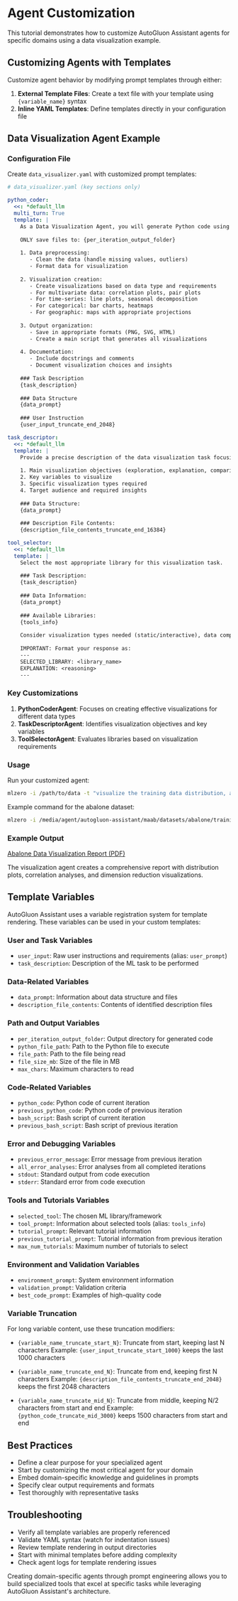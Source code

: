 # Agent Customization

This tutorial demonstrates how to customize AutoGluon Assistant agents for specific domains using a data visualization example.

## Customizing Agents with Templates

Customize agent behavior by modifying prompt templates through either:

1. **External Template Files**: Create a text file with your template using `{variable_name}` syntax
2. **Inline YAML Templates**: Define templates directly in your configuration file

## Data Visualization Agent Example

### Configuration File

Create `data_visualizer.yaml` with customized prompt templates:

```yaml
# data_visualizer.yaml (key sections only)

python_coder:
  <<: *default_llm
  multi_turn: True
  template: |
    As a Data Visualization Agent, you will generate Python code using {selected_tool} to create insightful visualizations. Follow these specifications:
    
    ONLY save files to: {per_iteration_output_folder}
    
    1. Data preprocessing:
       - Clean the data (handle missing values, outliers)
       - Format data for visualization
    
    2. Visualization creation:
       - Create visualizations based on data type and requirements
       - For multivariate data: correlation plots, pair plots
       - For time-series: line plots, seasonal decomposition
       - For categorical: bar charts, heatmaps
       - For geographic: maps with appropriate projections
    
    3. Output organization:
       - Save in appropriate formats (PNG, SVG, HTML)
       - Create a main script that generates all visualizations
    
    4. Documentation:
       - Include docstrings and comments
       - Document visualization choices and insights
    
    ### Task Description
    {task_description}
    
    ### Data Structure
    {data_prompt}
    
    ### User Instruction
    {user_input_truncate_end_2048}

task_descriptor:
  <<: *default_llm
  template: |
    Provide a precise description of the data visualization task focusing on:
    
    1. Main visualization objectives (exploration, explanation, comparison)
    2. Key variables to visualize
    3. Specific visualization types required
    4. Target audience and required insights
    
    ### Data Structure:
    {data_prompt}
    
    ### Description File Contents:
    {description_file_contents_truncate_end_16384}

tool_selector:
  <<: *default_llm
  template: |
    Select the most appropriate library for this visualization task.
    
    ### Task Description:
    {task_description}
    
    ### Data Information:
    {data_prompt}
    
    ### Available Libraries:
    {tools_info}
    
    Consider visualization types needed (static/interactive), data complexity, and output requirements.
    
    IMPORTANT: Format your response as:
    ---
    SELECTED_LIBRARY: <library_name>
    EXPLANATION: <reasoning>
    ---
```

### Key Customizations

1. **PythonCoderAgent**: Focuses on creating effective visualizations for different data types
2. **TaskDescriptorAgent**: Identifies visualization objectives and key variables
3. **ToolSelectorAgent**: Evaluates libraries based on visualization requirements

### Usage

Run your customized agent:

```bash
mlzero -i /path/to/data -t "visualize the training data distribution, and generate a .pdf report" -c /path/to/data_visualizer.yaml
```

Example command for the abalone dataset:

```bash
mlzero -i /media/agent/autogluon-assistant/maab/datasets/abalone/training -t "visualize the training data distribution, and generate a .pdf report to gather all the results" -c /media/agent/autogluon-assistant/src/autogluon/assistant/configs/data_visualizer.yaml -n 10
```

### Example Output

[Abalone Data Visualization Report (PDF)](../assets/abalone_data_visualization_report.pdf)

The visualization agent creates a comprehensive report with distribution plots, correlation analyses, and dimension reduction visualizations.

## Template Variables

AutoGluon Assistant uses a variable registration system for template rendering. These variables can be used in your custom templates:

### User and Task Variables
- `user_input`: Raw user instructions and requirements (alias: `user_prompt`)
- `task_description`: Description of the ML task to be performed

### Data-Related Variables
- `data_prompt`: Information about data structure and files 
- `description_file_contents`: Contents of identified description files

### Path and Output Variables
- `per_iteration_output_folder`: Output directory for generated code
- `python_file_path`: Path to the Python file to execute
- `file_path`: Path to the file being read
- `file_size_mb`: Size of the file in MB
- `max_chars`: Maximum characters to read

### Code-Related Variables
- `python_code`: Python code of current iteration
- `previous_python_code`: Python code of previous iteration
- `bash_script`: Bash script of current iteration
- `previous_bash_script`: Bash script of previous iteration

### Error and Debugging Variables
- `previous_error_message`: Error message from previous iteration
- `all_error_analyses`: Error analyses from all completed iterations
- `stdout`: Standard output from code execution
- `stderr`: Standard error from code execution

### Tools and Tutorials Variables
- `selected_tool`: The chosen ML library/framework
- `tool_prompt`: Information about selected tools (alias: `tools_info`)
- `tutorial_prompt`: Relevant tutorial information
- `previous_tutorial_prompt`: Tutorial information from previous iteration
- `max_num_tutorials`: Maximum number of tutorials to select

### Environment and Validation Variables
- `environment_prompt`: System environment information
- `validation_prompt`: Validation criteria
- `best_code_prompt`: Examples of high-quality code

### Variable Truncation

For long variable content, use these truncation modifiers:

- `{variable_name_truncate_start_N}`: Truncate from start, keeping last N characters
  Example: `{user_input_truncate_start_1000}` keeps the last 1000 characters
  
- `{variable_name_truncate_end_N}`: Truncate from end, keeping first N characters
  Example: `{description_file_contents_truncate_end_2048}` keeps the first 2048 characters
  
- `{variable_name_truncate_mid_N}`: Truncate from middle, keeping N/2 characters from start and end
  Example: `{python_code_truncate_mid_3000}` keeps 1500 characters from start and end

## Best Practices

- Define a clear purpose for your specialized agent
- Start by customizing the most critical agent for your domain
- Embed domain-specific knowledge and guidelines in prompts
- Specify clear output requirements and formats
- Test thoroughly with representative tasks

## Troubleshooting

- Verify all template variables are properly referenced
- Validate YAML syntax (watch for indentation issues)
- Review template rendering in output directories
- Start with minimal templates before adding complexity
- Check agent logs for template rendering issues

Creating domain-specific agents through prompt engineering allows you to build specialized tools that excel at specific tasks while leveraging AutoGluon Assistant's architecture.